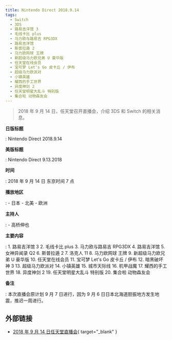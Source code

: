 ```yaml
---
title: Nintendo Direct 2018.9.14
tags:
  - Switch
  - 3DS
  - 路易吉洋馆 3
  - 毛线卡比 plus
  - 马力欧与路易吉 RPG3DX
  - 路易吉洋馆
  - 斯普拉遁 2
  - 马力欧网球 王牌
  - 新超级马力欧兄弟 U 豪华版
  - 任天堂在线会员
  - 宝可梦 Let's Go 皮卡丘 / 伊布
  - 超级马力欧派对
  - 小镇英雄
  - 耀西的手工世界
  - 异度神剑 2
  - 任天堂明星大乱斗 特别版
  - 集合啦 动物森友会
---
```


> 2018 年 9 月 14 日，任天堂召开直播会，介绍 3DS 和 Switch 的相关消息。

**日版标题**

:   Nintendo Direct 2018.9.14

**美版标题**

:   Nintendo Direct 9.13.2018

**时间**

:   2018 年 9 月 14 日 东京时间 7 点

**播放地区**

:   - 日本
    - 北美
    - 欧洲

**主持人**

:   - 高桥伸也

**主要内容**

:   1. 路易吉洋馆 3
    2. 毛线卡比 plus
    3. 马力欧与路易吉 RPG3DX
    4. 路易吉洋馆
    5. 女神异闻录 Q2
    6. 斯普拉遁 2
    7. 洛克人 11
    8. 马力欧网球 王牌
    9. 新超级马力欧兄弟 U 豪华版
    10. 任天堂在线会员
    11. 宝可梦 Let's Go 皮卡丘 / 伊布
    12. 暗黑破坏神 3
    13. 超级马力欧派对
    14. 小镇英雄
    15. 城市天际线
    16. 机甲战魔
    17. 耀西的手工世界
    18. 异度神剑 2
    19. 任天堂明星大乱斗 特别版
    20. 集合啦 动物森友会

**备注**

:   本次直播会原计划 9 月 7 日进行，因为 9 月 6 日日本北海道胆振地方发生地震，推迟一周进行。

## 外部链接

- [2018 年 9 月 14 日任天堂直播会](https://www.bilibili.com/video/BV1B7411p7qp/){ target="_blank" }
